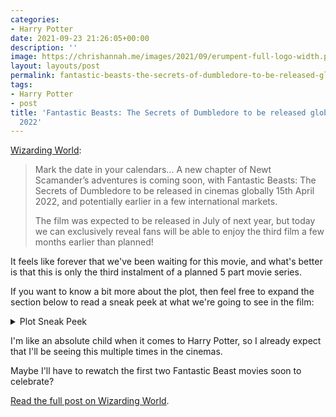 ```yaml
---
categories:
- Harry Potter
date: 2021-09-23 21:26:05+00:00
description: ''
image: https://chrishannah.me/images/2021/09/erumpent-full-logo-width.png
layout: layouts/post
permalink: fantastic-beasts-the-secrets-of-dumbledore-to-be-released-globally-15th-april-2022/
tags:
- Harry Potter
- post
title: 'Fantastic Beasts: The Secrets of Dumbledore to be released globally 15th April
  2022'
---
```


[Wizarding World](https://www.wizardingworld.com/news/fantastic-beasts-secrets-of-dumbledore-to-be-released-globally-april-2022?utm_source=wwd_email&utm_medium=hpfc&utm_campaign=HPFC59):

> Mark the date in your calendars... A new chapter of Newt Scamander’s adventures is coming soon, with Fantastic Beasts: The Secrets of Dumbledore to be released in cinemas globally 15th April 2022, and potentially earlier in a few international markets.
>
> The film was expected to be released in July of next year, but today we can exclusively reveal fans will be able to enjoy the third film a few months earlier than planned!
>

It feels like forever that we've been waiting for this movie, and what's better is that this is only the third instalment of a planned 5 part movie series.

If you want to know a bit more about the plot, then feel free to expand the section below to read a sneak peek at what we're going to see in the film:

<details>
    <summary>Plot Sneak Peek</summary>
    <blockquote>Professor Albus Dumbledore knows the powerful Dark wizard Gellert Grindelwald is moving to seize control of the wizarding world. Unable to stop him alone, he entrusts Magizoologist Newt Scamander to lead an intrepid team of wizards, witches and one brave Muggle baker on a dangerous mission, where they encounter old and new beasts and clash with Grindelwald’s growing legion of followers. But with the stakes so high, how long can Dumbledore remain on the sidelines?</blockquote>
</details>

I'm like an absolute child when it comes to Harry Potter, so I already expect that I'll be seeing this multiple times in the cinemas.

Maybe I'll have to rewatch the first two Fantastic Beast movies soon to celebrate?

[Read the full post on Wizarding World](https://www.wizardingworld.com/news/fantastic-beasts-secrets-of-dumbledore-to-be-released-globally-april-2022?utm_source=wwd_email&utm_medium=hpfc&utm_campaign=HPFC59).
